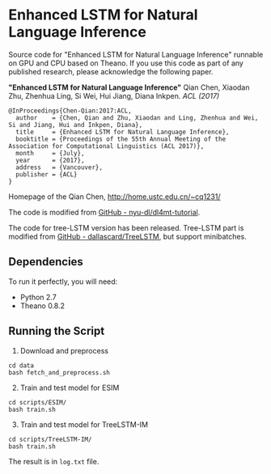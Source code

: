 # Enhanced LSTM for Natural Language Inference
Source code for "Enhanced LSTM for Natural Language Inference" runnable on GPU and CPU based on Theano.
If you use this code as part of any published research, please acknowledge the following paper.

**"Enhanced LSTM for Natural Language Inference"**
Qian Chen, Xiaodan Zhu, Zhenhua Ling, Si Wei, Hui Jiang, Diana Inkpen. _ACL (2017)_ 

```
@InProceedings{Chen-Qian:2017:ACL,
  author    = {Chen, Qian and Zhu, Xiaodan and Ling, Zhenhua and Wei, Si and Jiang, Hui and Inkpen, Diana},
  title     = {Enhanced LSTM for Natural Language Inference},
  booktitle = {Proceedings of the 55th Annual Meeting of the Association for Computational Linguistics (ACL 2017)},
  month     = {July},
  year      = {2017},
  address   = {Vancouver},
  publisher = {ACL}
}
```
Homepage of the Qian Chen, http://home.ustc.edu.cn/~cq1231/

The code is modified from [GitHub - nyu-dl/dl4mt-tutorial](https://github.com/nyu-dl/dl4mt-tutorial/).

The code for tree-LSTM version has been released. Tree-LSTM part is modified from [GitHub - dallascard/TreeLSTM](https://github.com/dallascard/TreeLSTM), but support minibatches.

## Dependencies
To run it perfectly, you will need:
* Python 2.7
* Theano 0.8.2

## Running the Script
1. Download and preprocess 
```
cd data
bash fetch_and_preprocess.sh
```

2. Train and test model for ESIM
```
cd scripts/ESIM/
bash train.sh
```
3. Train and test model for TreeLSTM-IM
```
cd scripts/TreeLSTM-IM/
bash train.sh
```

The result is in `log.txt` file.
